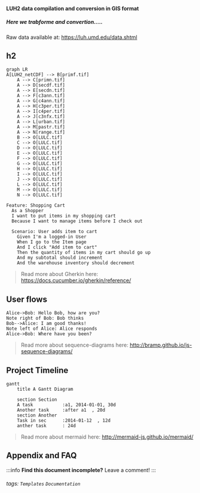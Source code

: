 

#### LUH2 data compilation and conversion in GIS format
##### Here we trabforme and convertion.....

Raw data available at:  https://luh.umd.edu/data.shtml


## h2

```mermaid
graph LR
A[LUH2_netCDF] --> B[primf.tif]
    A --> C[primn.tif]
    A --> D[secdf.tif]
    A --> E[secdn.tif]
    A --> F[c3ann.tif]
    A --> G[c4ann.tif]
    A --> H[c3per.tif]
    A --> I[c4per.tif]
    A --> J[c3nfx.tif]
    A --> L[urban.tif]
    A --> M[pastr.tif]
    A --> N[range.tif]
    B --> O[LULC.tif]
    C --> O[LULC.tif]
    D --> O[LULC.tif]
    E --> O[LULC.tif]
    F --> O[LULC.tif]
    G --> O[LULC.tif]
    H --> O[LULC.tif]
    I --> O[LULC.tif]
    J --> O[LULC.tif]
    L --> O[LULC.tif]
    M --> O[LULC.tif]
    N --> O[LULC.tif]
```





```gherkin=
Feature: Shopping Cart
  As a Shopper
  I want to put items in my shopping cart
  Because I want to manage items before I check out

  Scenario: User adds item to cart
    Given I'm a logged-in User
    When I go to the Item page
    And I click "Add item to cart"
    Then the quantity of items in my cart should go up
    And my subtotal should increment
    And the warehouse inventory should decrement
```

> Read more about Gherkin here: https://docs.cucumber.io/gherkin/reference/

User flows
---
```sequence
Alice->Bob: Hello Bob, how are you?
Note right of Bob: Bob thinks
Bob-->Alice: I am good thanks!
Note left of Alice: Alice responds
Alice->Bob: Where have you been?
```

> Read more about sequence-diagrams here: http://bramp.github.io/js-sequence-diagrams/

Project Timeline
---
```mermaid
gantt
    title A Gantt Diagram

    section Section
    A task           :a1, 2014-01-01, 30d
    Another task     :after a1  , 20d
    section Another
    Task in sec      :2014-01-12  , 12d
    anther task      : 24d
```

> Read more about mermaid here: http://mermaid-js.github.io/mermaid/

## Appendix and FAQ

:::info
**Find this document incomplete?** Leave a comment!
:::

###### tags: `Templates` `Documentation`
